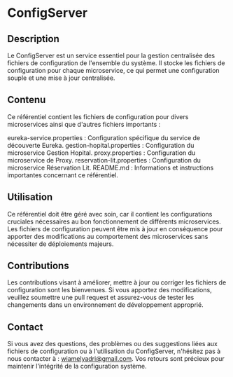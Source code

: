 # ConfigServer

## Description
Le ConfigServer est un service essentiel pour la gestion centralisée des fichiers de configuration de l'ensemble du système. Il stocke les fichiers de configuration pour chaque microservice, ce qui permet une configuration souple et une mise à jour centralisée.

## Contenu
Ce référentiel contient les fichiers de configuration pour divers microservices ainsi que d'autres fichiers importants :

eureka-service.properties : Configuration spécifique du service de découverte Eureka.
gestion-hopital.properties : Configuration du microservice Gestion Hopital.
proxy.properties : Configuration du microservice de Proxy.
reservation-lit.properties : Configuration du microservice Réservation Lit.
README.md : Informations et instructions importantes concernant ce référentiel.
## Utilisation
Ce référentiel doit être géré avec soin, car il contient les configurations cruciales nécessaires au bon fonctionnement de différents microservices. Les fichiers de configuration peuvent être mis à jour en conséquence pour apporter des modifications au comportement des microservices sans nécessiter de déploiements majeurs.

## Contributions
Les contributions visant à améliorer, mettre à jour ou corriger les fichiers de configuration sont les bienvenues. Si vous apportez des modifications, veuillez soumettre une pull request et assurez-vous de tester les changements dans un environnement de développement approprié.

## Contact
Si vous avez des questions, des problèmes ou des suggestions liées aux fichiers de configuration ou à l'utilisation du ConfigServer, n'hésitez pas à nous contacter à : wiamelyadri@gmail.com. Vos retours sont précieux pour maintenir l'intégrité de la configuration système.
